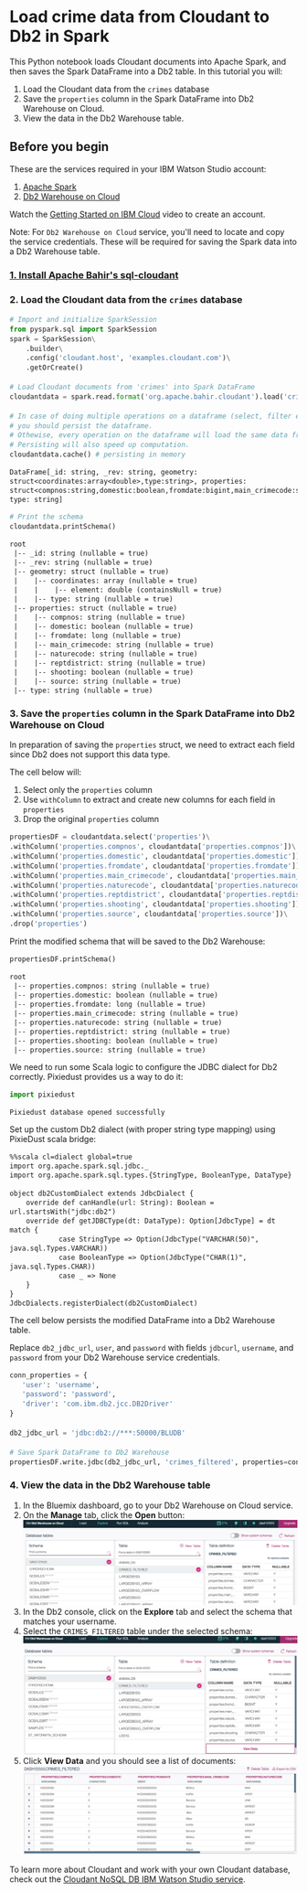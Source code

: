 
# Load crime data from Cloudant to Db2 in Spark

This Python notebook loads Cloudant documents into Apache Spark, and then saves the Spark DataFrame into a Db2 table.
In this tutorial you will:

1. Load the Cloudant data from the `crimes` database
2. Save the `properties` column in the Spark DataFrame into Db2 Warehouse on Cloud.
3. View the data in the Db2 Warehouse table.


## Before you begin 

These are the services required in your IBM Watson Studio account:

1. [Apache Spark](https://spark.apache.org)
2. [Db2 Warehouse on Cloud](https://console.bluemix.net/catalog/services/dashdb)

Watch the [Getting Started on IBM Cloud](https://developer.ibm.com/clouddataservices/docs/spark/get-started/get-started-in-bluemix/) video to create an account.

Note: For `Db2 Warehouse on Cloud` service, you'll need to locate and copy the service credentials.
These will be required for saving the Spark data into a Db2 Warehouse table.

### [1. Install Apache Bahir's sql-cloudant](../sql-cloudant/install-in-python-notebook.md)

### 2. Load the Cloudant data from the `crimes` database

```python
# Import and initialize SparkSession
from pyspark.sql import SparkSession
spark = SparkSession\
    .builder\
    .config('cloudant.host', 'examples.cloudant.com')\
    .getOrCreate()

# Load Cloudant documents from 'crimes' into Spark DataFrame
cloudantdata = spark.read.format('org.apache.bahir.cloudant').load('crimes')

# In case of doing multiple operations on a dataframe (select, filter etc.)
# you should persist the dataframe.
# Othewise, every operation on the dataframe will load the same data from Cloudant again.
# Persisting will also speed up computation.
cloudantdata.cache() # persisting in memory
```




    DataFrame[_id: string, _rev: string, geometry: struct<coordinates:array<double>,type:string>, properties: struct<compnos:string,domestic:boolean,fromdate:bigint,main_crimecode:string,naturecode:string,reptdistrict:string,shooting:boolean,source:string>, type: string]




```python
# Print the schema
cloudantdata.printSchema()
```

    root
     |-- _id: string (nullable = true)
     |-- _rev: string (nullable = true)
     |-- geometry: struct (nullable = true)
     |    |-- coordinates: array (nullable = true)
     |    |    |-- element: double (containsNull = true)
     |    |-- type: string (nullable = true)
     |-- properties: struct (nullable = true)
     |    |-- compnos: string (nullable = true)
     |    |-- domestic: boolean (nullable = true)
     |    |-- fromdate: long (nullable = true)
     |    |-- main_crimecode: string (nullable = true)
     |    |-- naturecode: string (nullable = true)
     |    |-- reptdistrict: string (nullable = true)
     |    |-- shooting: boolean (nullable = true)
     |    |-- source: string (nullable = true)
     |-- type: string (nullable = true)
    


### 3. Save the `properties` column in the Spark DataFrame into Db2 Warehouse on Cloud

In preparation of saving the `properties` struct, we need to extract each field since Db2 does not support this data type.

The cell below will:
1. Select only the `properties` column
2. Use `withColumn` to extract and create new columns for each field in `properties`
2. Drop the original `properties` column


```python
propertiesDF = cloudantdata.select('properties')\
.withColumn('properties.compnos', cloudantdata['properties.compnos'])\
.withColumn('properties.domestic', cloudantdata['properties.domestic'])\
.withColumn('properties.fromdate', cloudantdata['properties.fromdate'])\
.withColumn('properties.main_crimecode', cloudantdata['properties.main_crimecode'])\
.withColumn('properties.naturecode', cloudantdata['properties.naturecode'])\
.withColumn('properties.reptdistrict', cloudantdata['properties.reptdistrict'])\
.withColumn('properties.shooting', cloudantdata['properties.shooting'])\
.withColumn('properties.source', cloudantdata['properties.source'])\
.drop('properties')
```

Print the modified schema that will be saved to the Db2 Warehouse:


```python
propertiesDF.printSchema()
```

    root
     |-- properties.compnos: string (nullable = true)
     |-- properties.domestic: boolean (nullable = true)
     |-- properties.fromdate: long (nullable = true)
     |-- properties.main_crimecode: string (nullable = true)
     |-- properties.naturecode: string (nullable = true)
     |-- properties.reptdistrict: string (nullable = true)
     |-- properties.shooting: boolean (nullable = true)
     |-- properties.source: string (nullable = true)
    


We need to run some Scala logic to configure the JDBC dialect for Db2 correctly. Pixiedust provides us a way to do it:


```python
import pixiedust
```

    Pixiedust database opened successfully

Set up the custom Db2 dialect (with proper string type mapping) using PixieDust scala bridge:


```
%%scala cl=dialect global=true
import org.apache.spark.sql.jdbc._
import org.apache.spark.sql.types.{StringType, BooleanType, DataType}

object db2CustomDialect extends JdbcDialect {
    override def canHandle(url: String): Boolean = url.startsWith("jdbc:db2")
    override def getJDBCType(dt: DataType): Option[JdbcType] = dt match {
            case StringType => Option(JdbcType("VARCHAR(50)", java.sql.Types.VARCHAR))
            case BooleanType => Option(JdbcType("CHAR(1)", java.sql.Types.CHAR))
            case _ => None
    }
}
JdbcDialects.registerDialect(db2CustomDialect)
```

The cell below persists the modified DataFrame into a Db2 Warehouse table.

Replace `db2_jdbc_url`, `user`, and `password` with fields `jdbcurl`, `username`, and `password` from your Db2 Warehouse service credentials.


```python
conn_properties = {
   'user': 'username',
   'password': 'password',
   'driver': 'com.ibm.db2.jcc.DB2Driver'
}

db2_jdbc_url = 'jdbc:db2://***:50000/BLUDB'

# Save Spark DataFrame to Db2 Warehouse
propertiesDF.write.jdbc(db2_jdbc_url, 'crimes_filtered', properties=conn_properties)
```

### 4. View the data in the Db2 Warehouse table
1. In the Bluemix dashboard, go to your Db2 Warehouse on Cloud service.
2. On the **Manage** tab, click the **Open** button:
![Open button image](crimes-open-button.png)
3. In the Db2 console, click on the **Explore** tab and select the schema that matches your username.
4. Select the `CRIMES_FILTERED` table under the selected schema:
![View data image](crimes-view-data.png)
5. Click **View Data** and you should see a list of documents:
![Crimes table image](crimes-table.png)

To learn more about Cloudant and work with your own Cloudant database, check out the 
[Cloudant NoSQL DB IBM Watson Studio service](https://console.bluemix.net/catalog/services/cloudant-nosql-db).

